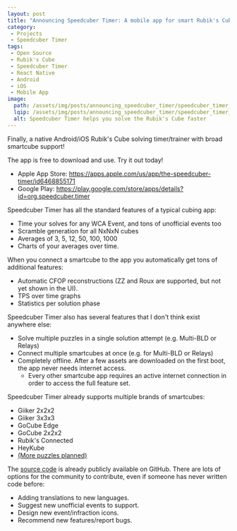 ```yaml
---
layout: post
title: "Announcing Speedcuber Timer: A mobile app for smart Rubik's Cubes"
category:
 - Projects
 - Speedcuber Timer
tags:
 - Open Source
 - Rubik's Cube
 - Speedcuber Timer
 - React Native
 - Android
 - iOS
 - Mobile App
image:
  path: /assets/img/posts/announcing_speedcuber_timer/speedcuber_timer_banner.png
  lqip: /assets/img/posts/announcing_speedcuber_timer/speedcuber_timer_banner_lqip.jpg
  alt: Speedcuber Timer helps you solve the Rubik's Cube faster
---
```


Finally, a native Android/iOS Rubik's Cube solving timer/trainer with broad smartcube support!

The app is free to download and use. Try it out today!
 - Apple App Store: https://apps.apple.com/us/app/the-speedcuber-timer/id6468855171
 - Google Play: https://play.google.com/store/apps/details?id=org.speedcuber.timer

Speedcuber Timer has all the standard features of a typical cubing app:
 - Time your solves for any WCA Event, and tons of unofficial events too
 - Scramble generation for all NxNxN cubes
 - Averages of 3, 5, 12, 50, 100, 1000
 - Charts of your averages over time.

When you connect a smartcube to the app you automatically get tons of additional features:
 - Automatic CFOP reconstructions (ZZ and Roux are supported, but not yet shown in the UI).
 - TPS over time graphs
 - Statistics per solution phase
 
Speedcuber Timer also has several features that I don't think exist anywhere else:
 - Solve multiple puzzles in a single solution attempt (e.g. Multi-BLD or Relays)
 - Connect multiple smartcubes at once (e.g. for Multi-BLD or Relays)
 - Completely offline. After a few assets are downloaded on the first boot, the app never needs internet access.
    - Every other smartcube app requires an active internet connection in order to access the full feature set.

Speedcuber Timer already supports multiple brands of smartcubes:
 - Giiker 2x2x2
 - Giiker 3x3x3
 - GoCube Edge
 - GoCube 2x2x2
 - Rubik's Connected
 - HeyKube
 - [(More puzzles planned)](https://github.com/SpeedcuberOSS/speedcuber-timer/issues)

The [source code](https://github.com/SpeedcuberOSS/speedcuber-timer) is already publicly available on GitHub. There are lots of options for the community to contribute, even if someone has never written code before:
 - Adding translations to new languages.
 - Suggest new unofficial events to support.
 - Design new event/infraction icons.
 - Recommend new features/report bugs.

